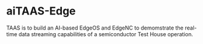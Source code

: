 # aiTAAS-Edge

TAAS is to build an AI-based EdgeOS and EdgeNC to demomstrate the real-time data streaming capabilities of a semiconductor Test House operation. 
